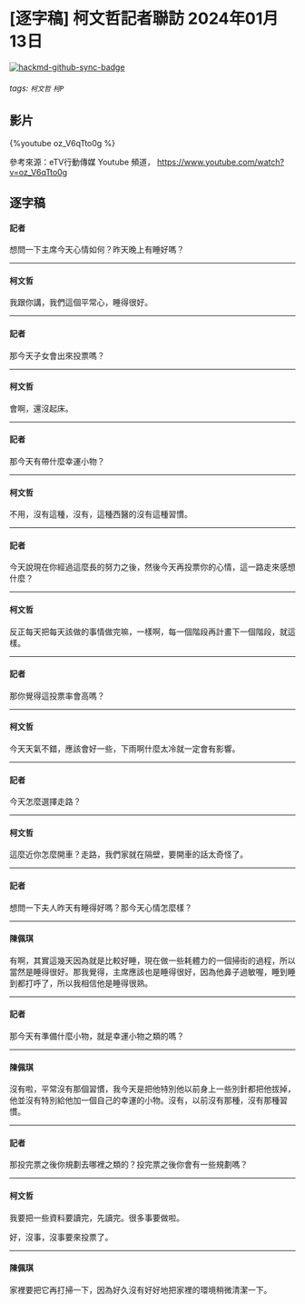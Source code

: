 # [逐字稿] 柯文哲記者聯訪 2024年01月13日

[![hackmd-github-sync-badge](https://hackmd.io/X5eqnuxoTrCZUBq3nCdr_g/badge)](https://hackmd.io/X5eqnuxoTrCZUBq3nCdr_g)


###### tags: `柯文哲` `柯P` 

## 影片

{%youtube oz_V6qTto0g %}

參考來源：eTV行動傳媒 Youtube 頻道， https://www.youtube.com/watch?v=oz_V6qTto0g

## 逐字稿

####  記者

想問一下主席今天心情如何？昨天晚上有睡好嗎？

---

####  柯文哲

我跟你講，我們這個平常心，睡得很好。

---

####  記者

那今天子女會出來投票嗎？

---

####  柯文哲

會啊，還沒起床。

---

####  記者

那今天有帶什麼幸運小物？

---

####  柯文哲

不用，沒有這種，沒有，這種西醫的沒有這種習慣。

---

####  記者

今天說現在你經過這麼長的努力之後，然後今天再投票你的心情，這一路走來感想什麼？

---

####  柯文哲

反正每天把每天該做的事情做完嘛，一樣啊，每一個階段再計畫下一個階段，就這樣。

---

####  記者

那你覺得這投票率會高嗎？

---

####  柯文哲

今天天氣不錯，應該會好一些，下雨啊什麼太冷就一定會有影響。

---

####  記者

今天怎麼選擇走路？

---

####  柯文哲

這麼近你怎麼開車？走路，我們家就在隔壁，要開車的話太奇怪了。

---

####  記者

想問一下夫人昨天有睡得好嗎？那今天心情怎麼樣？

---

#### 陳佩琪

有啊，其實這幾天因為就是比較好睡，現在做一些耗體力的一個掃街的過程，所以當然是睡得很好。那我覺得，主席應該也是睡得很好，因為他鼻子過敏喔，睡到睡到都打呼了，所以我相信他是睡得很熟。

---

####  記者

那今天有準備什麼小物，就是幸運小物之類的嗎？

---

#### 陳佩琪

沒有啦，平常沒有那個習慣，我今天是把他特別他以前身上一些別針都把他拔掉，他並沒有特別給他加一個自己的幸運的小物。沒有，以前沒有那種，沒有那種習慣。

---

####  記者

那投完票之後你規劃去哪裡之類的？投完票之後你會有一些規劃嗎？

---

####  柯文哲

我要把一些資料要讀完，先讀完。很多事要做啦。

好，沒事，沒事要來投票了。

---

#### 陳佩琪

家裡要把它再打掃一下，因為好久沒有好好地把家裡的環境稍微清潔一下。
